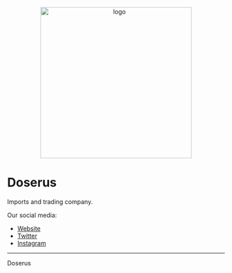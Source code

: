 <div align="center">
    <img href="https://doserus.com" width="350" src="https://i.imgur.com/ALeEA6y.png" alt="logo" />
</div>

# Doserus
Imports and trading company.

Our social media:
- [Website](https://doserus.com/)
- [Twitter](https://twitter.com/)
- [Instagram](https://instagram.com/)

----
Doserus
